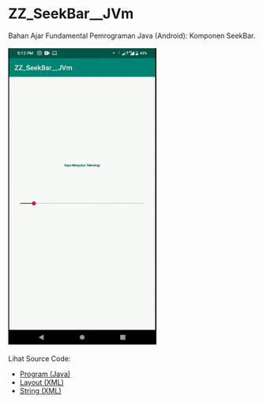 # ZZ_SeekBar__JVm
Bahan Ajar Fundamental Pemrograman Java (Android): Komponen SeekBar.<br><br>
<img src="https://github.com/RizkyKhapidsyah/ZZ_SeekBar__JVm/blob/master/app/rslts/20200420_171248-1587377615440.gif" height=600px width=300px><br><br>
Lihat Source Code:<br>
- <a href="https://github.com/RizkyKhapidsyah/ZZ_SeekBar__JVm/blob/master/app/src/main/java/com/rk/sb/MainActivity.java">Program (Java)</a><br>
- <a href="https://github.com/RizkyKhapidsyah/ZZ_SeekBar__JVm/blob/master/app/src/main/res/layout/activity_main.xml">Layout (XML)</a><br>
- <a href="https://github.com/RizkyKhapidsyah/ZZ_SeekBar__JVm/blob/master/app/src/main/res/values/strings.xml">String (XML)</a>
